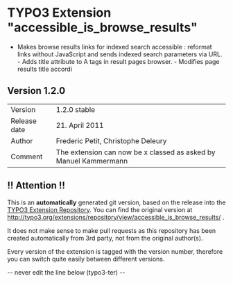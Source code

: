 # TYPO3 Extension "accessible_is_browse_results"
- Makes browse results links for indexed search accessible : reformat links without JavaScript and sends indexed search parameters via URL.
										- Adds title attribute to A tags in result pages browser.
										- Modifies page results title accordi

## Version 1.2.0




<table>
	<tr><td>Version</td><td>1.2.0 stable</td></tr>
	<tr><td>Release date</td><td>21. April 2011</td></tr>
	<tr><td>Author</td><td>Frederic Petit, Christophe Deleury</td></tr>
	<tr><td>Comment</td><td>The extension can now be x classed as asked by Manuel Kammermann</td></tr>
</table>

## !! Attention !!
This is an **automatically** generated git version, based on the release into the [TYPO3 Extension Repository](http://www.typo3.org/extensions/).
You can find the original version at http://typo3.org/extensions/repository/view/accessible_is_browse_results/ .

It does not make sense to make pull requests as this repository has been created automatically from 3rd party, not from the original author(s).

Every version of the extension is tagged with the version number, therefore you can switch quite easily between different versions.


-- never edit the line below (typo3-ter) --